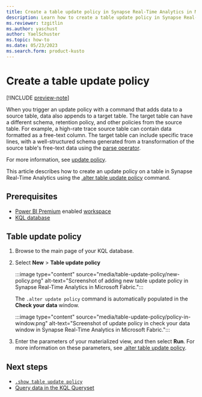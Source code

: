 ```yaml
---
title: Create a table update policy in Synapse Real-Time Analytics in Microsoft Fabric
description: Learn how to create a table update policy in Synapse Real-Time Analytics in Microsoft Fabric
ms.reviewer: tzgitlin
ms.author: yaschust
author: YaelSchuster
ms.topic: how-to
ms.date: 05/23/2023
ms.search.form: product-kusto
---
```

# Create a table update policy

[!INCLUDE [preview-note](../includes/preview-note.md)]

When you trigger an update policy with a command that adds data to a source table, data also appends to a target table. The target table can have a different schema, retention policy, and other policies from the source table. For example, a high-rate trace source table can contain data formatted as a free-text column. The target table can include specific trace lines, with a well-structured schema generated from a transformation of the source table's free-text data using the [parse operator](/azure/data-explorer/kusto/query/parseoperator?context=/fabric/context/context&pivots=fabric). 

For more information, see [update policy](/azure/data-explorer/kusto/management/updatepolicy?context=/fabric/context/context&pivots=fabric).

This article describes how to create an update policy on a table in Synapse Real-Time Analytics using the [.alter table update policy](/azure/data-explorer/kusto/management/alter-table-update-policy-command?context=/fabric/context/context&pivots=fabric) command.

## Prerequisites

* [Power BI Premium](/power-bi/enterprise/service-admin-premium-purchase) enabled [workspace](../get-started/create-workspaces.md)
* [KQL database](create-database.md)

## Table update policy

1. Browse to the main page of your KQL database.
1. Select **New** > **Table update policy**
    
    :::image type="content" source="media/table-update-policy/new-policy.png" alt-text="Screenshot of adding new table update policy in Synapse Real-Time Analytics in Microsoft Fabric.":::
    
    The `.alter update policy` command is automatically populated in the **Check your data** window.
    
    :::image type="content" source="media/table-update-policy/policy-in-window.png" alt-text="Screenshot of update policy in check your data window in Synapse Real-Time Analytics in Microsoft Fabric.":::

1. Enter the parameters of your materialized view, and then select **Run**. For more information on these parameters, see [.alter table update policy](/azure/data-explorer/kusto/management/alter-table-update-policy-command?context=/fabric/context/context&pivots=fabric).

## Next steps

* [`.show table update policy`](/azure/data-explorer/kusto/management/show-table-update-policy-command?context=/fabric/context/context&pivots=fabric)
* [Query data in the KQL Queryset](kusto-query-set.md)